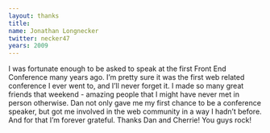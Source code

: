 ```yaml
---
layout: thanks
title:
name: Jonathan Longnecker
twitter: necker47
years: 2009
---
```


I was fortunate enough to be asked to speak at the first Front End Conference many years ago. I’m pretty sure it was the first web related conference I ever went to, and I’ll never forget it. I made so many great friends that weekend - amazing people that I might have never met in person otherwise. Dan not only gave me my first chance to be a conference speaker, but got me involved in the web community in a way I hadn’t before. And for that I’m forever grateful. Thanks Dan and Cherrie! You guys rock!